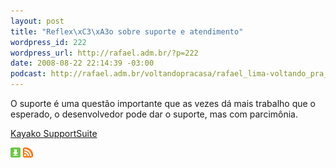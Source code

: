 ```yaml
--- 
layout: post
title: "Reflex\xC3\xA3o sobre suporte e atendimento"
wordpress_id: 222
wordpress_url: http://rafael.adm.br/?p=222
date: 2008-08-22 22:14:39 -03:00
podcast: http://rafael.adm.br/voltandopracasa/rafael_lima-voltando_pra_casa-0008.mp3
---
```

O suporte é uma questão importante que as vezes dá mais trabalho que o esperado, o desenvolvedor pode dar o suporte, mas com parcimônia.

<a href="http://kayako.com">Kayako SupportSuite</a>

<a class="noborder" href="http://rafael.adm.br/voltandopracasa/rafael_lima-voltando_pra_casa-0008.mp3" title="Download"><img src="/wp-content/themes/rafael_lima-rockinblue/images/download_green.gif" border="0" alt="Download" /></a> <a class="noborder" href="http://feeds.feedburner.com/rafael_lima_podcast" title="RSS"><img src="/wp-content/themes/rafael_lima-rockinblue/images/icn-feed-16x16.png" border="0" alt="RSS" /></a>

